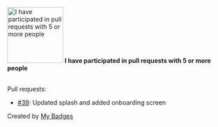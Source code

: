 <img src="https://my-badges.github.io/my-badges/pr-collaboration-5.png" alt="I have participated in pull requests with 5 or more people" title="I have participated in pull requests with 5 or more people" width="128">
<strong>I have participated in pull requests with 5 or more people</strong>
<br><br>

Pull requests:

- <a href="https://github.com/atlp-rwanda/commanders-rn-medica/pull/39">#39</a>: Updated splash and added onboarding screen


Created by <a href="https://github.com/my-badges/my-badges">My Badges</a>